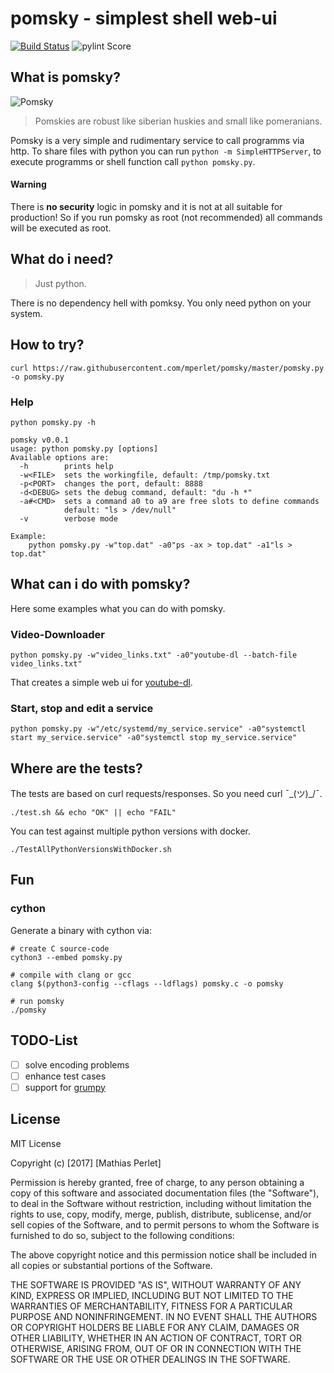 # pomsky - simplest shell web-ui
[![Build Status](https://travis-ci.org/mperlet/pomsky.svg?branch=master)](https://travis-ci.org/mperlet/pomsky)
![pylint Score](https://mperlet.github.io/pybadge/badges/4.44.svg)

## What is pomsky?

![Pomsky](http://www.wallpapermaiden.com/image/2017/03/08/dog-yawning-tongue-muzzle-fluffy-animal-14137-thumb.jpg)

> Pomskies are robust like siberian huskies and small like pomeranians.

Pomsky is a very simple and rudimentary service to call programms via http.
To share files with python you can run `python -m SimpleHTTPServer`, to execute
programms or shell function call `python pomsky.py`.

#### Warning

There is **no security** logic in pomsky and it is not at all suitable for production!
So if you run pomsky as root (not recommended) all commands will be executed as root.  

## What do i need?

> Just python.

There is no dependency hell with pomksy. You only need python on your system.

## How to try?

```
curl https://raw.githubusercontent.com/mperlet/pomsky/master/pomsky.py -o pomsky.py
```

### Help

```
python pomsky.py -h

pomsky v0.0.1
usage: python pomsky.py [options]
Available options are:
  -h        prints help
  -w<FILE>  sets the workingfile, default: /tmp/pomsky.txt
  -p<PORT>  changes the port, default: 8888
  -d<DEBUG> sets the debug command, default: "du -h *"
  -a#<CMD>  sets a command a0 to a9 are free slots to define commands
            default: "ls > /dev/null"
  -v        verbose mode

Example:
    python pomsky.py -w"top.dat" -a0"ps -ax > top.dat" -a1"ls > top.dat"
```

## What can i do with pomsky?

Here some examples what you can do with pomsky.

### Video-Downloader

```
python pomsky.py -w"video_links.txt" -a0"youtube-dl --batch-file video_links.txt"
```

That creates a simple web ui for [youtube-dl](https://github.com/rg3/youtube-dl).

### Start, stop and edit a service

```
python pomsky.py -w"/etc/systemd/my_service.service" -a0"systemctl start my_service.service" -a0"systemctl stop my_service.service"
```

## Where are the tests?

The tests are based on curl requests/responses. So you need curl ¯\_(ツ)_/¯.

```
./test.sh && echo "OK" || echo "FAIL"
```

You can test against multiple python versions with docker.

```
./TestAllPythonVersionsWithDocker.sh
```

## Fun

### cython
Generate a binary with cython via:

```
# create C source-code
cython3 --embed pomsky.py

# compile with clang or gcc
clang $(python3-config --cflags --ldflags) pomsky.c -o pomsky

# run pomsky
./pomsky
```

## TODO-List

- [ ] solve encoding problems
- [ ] enhance test cases
- [ ] support for [grumpy](https://github.com/google/grumpy)

## License

MIT License

Copyright (c) [2017] [Mathias Perlet]

Permission is hereby granted, free of charge, to any person obtaining a copy
of this software and associated documentation files (the "Software"), to deal
in the Software without restriction, including without limitation the rights
to use, copy, modify, merge, publish, distribute, sublicense, and/or sell
copies of the Software, and to permit persons to whom the Software is
furnished to do so, subject to the following conditions:

The above copyright notice and this permission notice shall be included in all
copies or substantial portions of the Software.

THE SOFTWARE IS PROVIDED "AS IS", WITHOUT WARRANTY OF ANY KIND, EXPRESS OR
IMPLIED, INCLUDING BUT NOT LIMITED TO THE WARRANTIES OF MERCHANTABILITY,
FITNESS FOR A PARTICULAR PURPOSE AND NONINFRINGEMENT. IN NO EVENT SHALL THE
AUTHORS OR COPYRIGHT HOLDERS BE LIABLE FOR ANY CLAIM, DAMAGES OR OTHER
LIABILITY, WHETHER IN AN ACTION OF CONTRACT, TORT OR OTHERWISE, ARISING FROM,
OUT OF OR IN CONNECTION WITH THE SOFTWARE OR THE USE OR OTHER DEALINGS IN THE
SOFTWARE.
